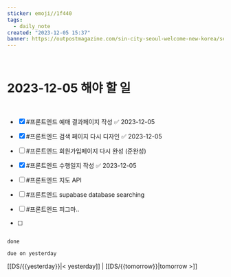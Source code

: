 ```yaml
---
sticker: emoji//1f440
tags:
  - daily_note
created: "2023-12-05 15:37"
banner: https://outpostmagazine.com/sin-city-seoul-welcome-new-korea/seoul-skyline-photo/
---
```


​

# 2023-12-05 해야 할 일

​
- [x] #프론트엔드  예매 결과페이지 작성 ✅ 2023-12-05
- [x] #프론트엔드  검색 페이지 다시 디자인 ✅ 2023-12-05
- [ ] #프론트엔드  회원가입페이지 다시 완성 (준완성)
- [x] #프론트엔드  수행일지 작성 ✅ 2023-12-05



- [ ] #프론트엔드  지도 API
- [ ] #프론트엔드  supabase database searching
- [ ] #프론트엔드  피그마..
- [ ] 




```tasks

done

due on yesterday

```

[[DS/{{yesterday}}|< yesterday]] | [[DS/{{tomorrow}}|tomorrow >]]